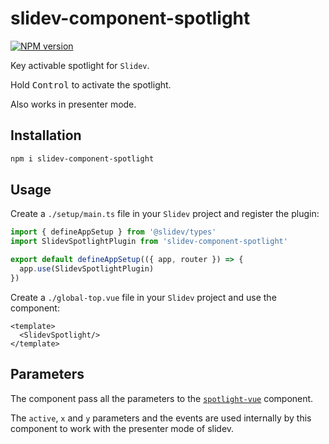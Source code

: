 # slidev-component-spotlight

[![NPM version](https://img.shields.io/npm/v/slidev-component-spotlight?color=3AB9D4&label=)](https://www.npmjs.com/package/slidev-component-spotlight)

Key activable spotlight for `Slidev`.

Hold <kbd>Control</kbd> to activate the spotlight.

Also works in presenter mode.

## Installation

```bash
npm i slidev-component-spotlight
```

## Usage

Create a `./setup/main.ts` file in your `Slidev` project and register the plugin:
```js
import { defineAppSetup } from '@slidev/types'
import SlidevSpotlightPlugin from 'slidev-component-spotlight'

export default defineAppSetup(({ app, router }) => {
  app.use(SlidevSpotlightPlugin)
})
```

Create a `./global-top.vue` file in your `Slidev` project and use the component:
```vue
<template>
  <SlidevSpotlight/>
</template>
```

## Parameters

The component pass all the parameters to the [`spotlight-vue`](https://github.com/Smile-SA/spotlight-vue) component.

The `active`, `x` and `y` parameters and the events are used internally by this component to work with the presenter mode of slidev.
